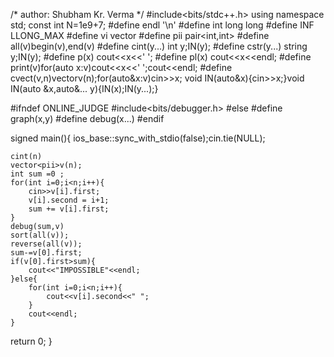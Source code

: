 /* author:  Shubham Kr. Verma */
#include<bits/stdc++.h>
using namespace std;
const int N=1e9+7;
#define endl '\n'
#define int long long
#define INF LLONG_MAX
#define vi vector<int>
#define pii pair<int,int>
#define all(v)begin(v),end(v)
#define cint(y...) int y;IN(y);
#define cstr(y...) string y;IN(y);
#define p(x) cout<<x<<' ';
#define pl(x) cout<<x<<endl;
#define print(v)for(auto x:v)cout<<x<<' ';cout<<endl;
#define cvect(v,n)vector<int>v(n);for(auto&x:v)cin>>x;
void IN(auto&x){cin>>x;}void IN(auto &x,auto&... y){IN(x);IN(y...);}

#ifndef ONLINE_JUDGE
#include<bits/debugger.h>
#else
#define graph(x,y)
#define debug(x...)
#endif

signed main(){
    ios_base::sync_with_stdio(false);cin.tie(NULL);
    
    cint(n)
    vector<pii>v(n);
    int sum =0 ;
    for(int i=0;i<n;i++){
        cin>>v[i].first;
        v[i].second = i+1;
        sum += v[i].first;
    }
    debug(sum,v)
    sort(all(v));
    reverse(all(v));
    sum-=v[0].first;
    if(v[0].first>sum){
        cout<<"IMPOSSIBLE"<<endl;
    }else{
        for(int i=0;i<n;i++){
            cout<<v[i].second<<" ";
        }
        cout<<endl;
    }
return 0;
}
